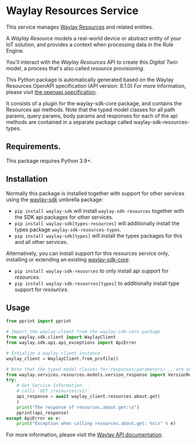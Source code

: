 # Waylay Resources Service
This service manages 
[Waylay Resources](/#/features/resources/?id=resource) and related entities.

A _Waylay Resource_ models a real-world device or abstract entity of your IoT solution,
and provides a context when processing data in the Rule Engine.

You'll interact with the _Waylay Resources_ API to create this _Digital Twin_ model, 
a process that's also called _resource provisioning_.

This Python package is automatically generated based on the 
Waylay Resources OpenAPI specification (API version: 8.1.0)
For more information, please visit [the openapi specification](https://docs.waylay.io/openapi/public/redocly/resources.html).

It consists of a plugin for the waylay-sdk-core package, and contains the Resources api methods.
Note that the typed model classes for all path params, query params, body params and responses for each of the api methods are contained in a separate package called waylay-sdk-resources-types.

## Requirements.
This package requires Python 3.9+.

## Installation

Normally this package is installed together with support for other services using the [waylay-sdk](https://pypi.org/project/waylay-sdk/) umbrella package:
* `pip install waylay-sdk` will install `waylay-sdk-resources` together with the SDK api packages for other services.
* `pip install waylay-sdk[types-resources]` will additionally install the types package `waylay-sdk-resources-types`.
* `pip install waylay-sdk[types]` will install the types packages for this and all other services.

Alternatively, you can install support for this _resources_ service only, installing or extending an existing [waylay-sdk-core](https://pypi.org/project/waylay-sdk-core/):

- `pip install waylay-sdk-resources` to only install api support for _resources_.
- `pip install waylay-sdk-resources[types]` to additionally install type support for _resources_.

## Usage

```python
from pprint import pprint

# Import the waylay-client from the waylay-sdk-core package
from waylay.sdk.client import WaylayClient
from waylay.sdk.api.api_exceptions import ApiError

# Intialize a waylay client instance
waylay_client = WaylayClient.from_profile()

# Note that the typed model classes for responses/parameters/... are only available when `waylay-sdk-resources-types` is installed
from waylay.services.resources.models.version_response import VersionResponse
try:
    # Get Service Information
    # calls `GET /resources/v1/`
    api_response = await waylay_client.resources.about.get(
    )
    print("The response of resources.about.get:\n")
    pprint(api_response)
except ApiError as e:
    print("Exception when calling resources.about.get: %s\n" % e)
```


For more information, please visit the [Waylay API documentation](https://docs.waylay.io/#/api/?id=software-development-kits).